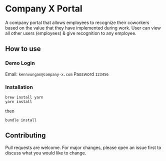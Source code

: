 # Company X Portal
A company portal that allows employees to recognize their coworkers based on the value that they have implemented during work. User can view all other users (employees) & give recognition to any employee.
## How to use

### Demo Login
Email: `kennvungan@company-x.com`
Password `123456`

### Installation
```
brew install yarn
yarn install
```
then 
```
bundle install
```
## Contributing
Pull requests are welcome. For major changes, please open an issue first to discuss what you would like to change.
